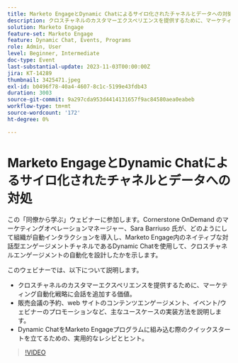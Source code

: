 ```yaml
---
title: Marketo EngageとDynamic Chatによるサイロ化されたチャネルとデータへの対処
description: クロスチャネルのカスタマーエクスペリエンスを提供するために、マーケティング自動化戦略に会話を追加する価値。  販売会議の予約、web サイトのコンテンツエンゲージメント、イベント/ウェビナーのプロモーションなど、主なユースケースの実装方法を説明します。  Dynamic ChatをMarketo Engageプログラムに組み込む際のクイックスタートを立てるための、実用的なレシピとヒント。
solution: Marketo Engage
feature-set: Marketo Engage
feature: Dynamic Chat, Events, Programs
role: Admin, User
level: Beginner, Intermediate
doc-type: Event
last-substantial-update: 2023-11-03T00:00:00Z
jira: KT-14289
thumbnail: 3425471.jpeg
exl-id: b0496f78-40a4-4607-8c1c-5199e43fdb43
duration: 3003
source-git-commit: 9a297cda953d4414131657f9ac84580aea0eabeb
workflow-type: tm+mt
source-wordcount: '172'
ht-degree: 0%

---
```


# Marketo EngageとDynamic Chatによるサイロ化されたチャネルとデータへの対処

この「同僚から学ぶ」ウェビナーに参加します。Cornerstone OnDemand のマーケティングオペレーションマネージャー、Sara Barriuso 氏が、どのようにして組織が自動インタラクションを導入し、Marketo Engage内のネイティブな対話型エンゲージメントチャネルであるDynamic Chatを使用して、クロスチャネルエンゲージメントの自動化を設計したかを示します。

このウェビナーでは、以下について説明します。

* クロスチャネルのカスタマーエクスペリエンスを提供するために、マーケティング自動化戦略に会話を追加する価値。
* 販売会議の予約、web サイトのコンテンツエンゲージメント、イベント/ウェビナーのプロモーションなど、主なユースケースの実装方法を説明します。
* Dynamic ChatをMarketo Engageプログラムに組み込む際のクイックスタートを立てるための、実用的なレシピとヒント。

>[!VIDEO](https://video.tv.adobe.com/v/3425471/?learn=on)
